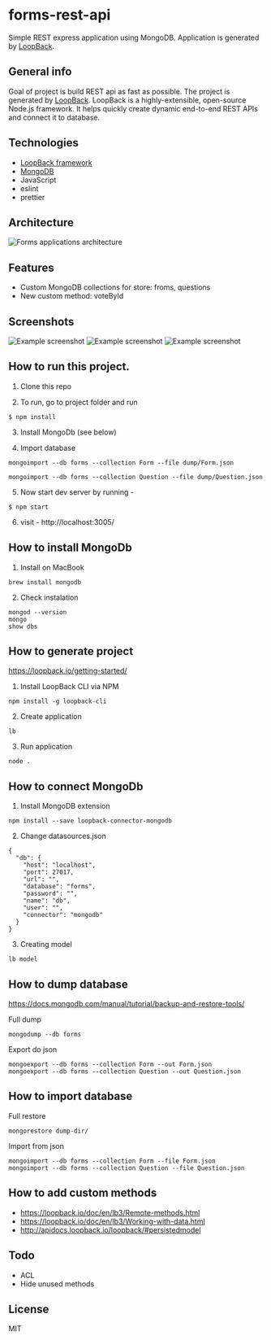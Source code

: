# forms-rest-api

Simple REST express application using MongoDB. Application is generated by [LoopBack](http://loopback.io).

## General info
Goal of project is build REST api as fast as possible.
The project is generated by [LoopBack](http://loopback.io).
LoopBack is a highly-extensible, open-source Node.js framework. It helps quickly create dynamic end-to-end REST APIs and connect it to database.

## Technologies
* [LoopBack framework](http://loopback.io)
* [MongoDB](https://www.mongodb.com/)
* JavaScript
* eslint
* prettier

## Architecture

![Forms applications architecture](/doc/forms-architecture.png)

## Features
* Custom MongoDB collections for store: froms, questions
* New custom method: voteById

## Screenshots
![Example screenshot](./doc/screen1.png)
![Example screenshot](./doc/screen2.png)
![Example screenshot](./doc/screen3.png)

## How to run this project.

1. Clone this repo

2. To run, go to project folder and run

`$ npm install`

3. Install MongoDb (see below)

4. Import database

`mongoimport --db forms --collection Form --file dump/Form.json`

`mongoimport --db forms --collection Question --file dump/Question.json`

5. Now start dev server by running -

`$ npm start`

6. visit - http://localhost:3005/


## How to install MongoDb
1. Install on MacBook
```
brew install mongodb
```
2. Check instalation
```
mongod --version
mongo
show dbs
```


## How to generate project

https://loopback.io/getting-started/

1.  Install LoopBack CLI via NPM
```
npm install -g loopback-cli
```
2. Create application
```
lb
```
3. Run application
```
node .
```


## How to connect MongoDb
1. Install MongoDB extension
```
npm install --save loopback-connector-mongodb
```
2. Change datasources.json
```
{
  "db": {
    "host": "localhost",
    "port": 27017,
    "url": "",
    "database": "forms",
    "password": "",
    "name": "db",
    "user": "",
    "connector": "mongodb"
  }
}
```
3. Creating model
```
lb model
```

## How to dump database
https://docs.mongodb.com/manual/tutorial/backup-and-restore-tools/

Full dump

```
mongodump --db forms
```

Export do json

```
mongoexport --db forms --collection Form --out Form.json
mongoexport --db forms --collection Question --out Question.json
```

## How to import database

Full restore

```
mongorestore dump-dir/
```

Import from json

```
mongoimport --db forms --collection Form --file Form.json
mongoimport --db forms --collection Question --file Question.json
```



## How to add custom methods
* https://loopback.io/doc/en/lb3/Remote-methods.html
* https://loopback.io/doc/en/lb3/Working-with-data.html
* http://apidocs.loopback.io/loopback/#persistedmodel

## Todo
* ACL
* Hide unused methods

## License
MIT
